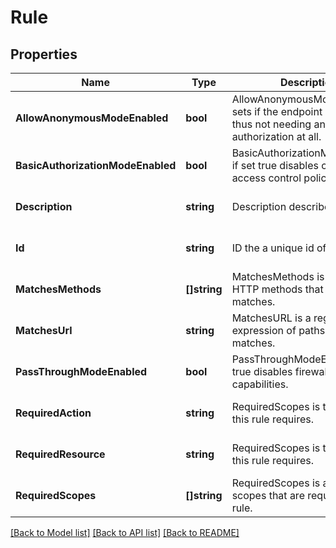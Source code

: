 # Rule

## Properties
Name | Type | Description | Notes
------------ | ------------- | ------------- | -------------
**AllowAnonymousModeEnabled** | **bool** | AllowAnonymousModeEnabled sets if the endpoint is public, thus not needing any authorization at all. | [optional] [default to null]
**BasicAuthorizationModeEnabled** | **bool** | BasicAuthorizationModeEnabled if set true disables checking access control policies. | [optional] [default to null]
**Description** | **string** | Description describes the rule. | [optional] [default to null]
**Id** | **string** | ID the a unique id of a rule. | [optional] [default to null]
**MatchesMethods** | **[]string** | MatchesMethods is a list of HTTP methods that this rule matches. | [optional] [default to null]
**MatchesUrl** | **string** | MatchesURL is a regular expression of paths this rule matches. | [optional] [default to null]
**PassThroughModeEnabled** | **bool** | PassThroughModeEnabled if set true disables firewall capabilities. | [optional] [default to null]
**RequiredAction** | **string** | RequiredScopes is the action this rule requires. | [optional] [default to null]
**RequiredResource** | **string** | RequiredScopes is the resource this rule requires. | [optional] [default to null]
**RequiredScopes** | **[]string** | RequiredScopes is a list of scopes that are required by this rule. | [optional] [default to null]

[[Back to Model list]](../README.md#documentation-for-models) [[Back to API list]](../README.md#documentation-for-api-endpoints) [[Back to README]](../README.md)


